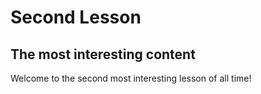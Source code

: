 # Second Lesson

## The most interesting content

Welcome to the second most interesting lesson of all time!

